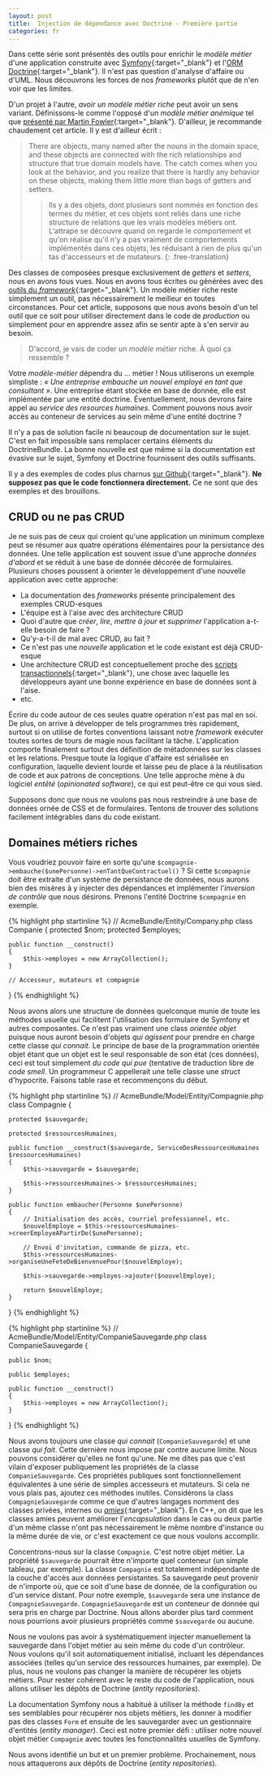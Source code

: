 ```yaml
---
layout: post
title:  Injection de dépendance avec Doctrine - Première partie
categories: fr
---
```


Dans cette série sont présentés des outils pour enrichir le *modèle métier* d'une application
construite avec [Symfony][symfony-home]{:target="_blank"} et l'[ORM Doctrine][doctrine-home]{:target="_blank"}.
Il n'est pas question d'analyse d'affaire ou d'UML.  Nous découvrons les forces de nos *frameworks* 
plutôt que de n'en voir que les limites.

D'un projet à l'autre, *avoir un modèle métier riche* peut avoir un sens variant.  Définissons-le
comme l'opposé d'un *modèle métier anémique* tel que [présenté par Martin Fowler][fowler-anemic]{:target="_blank"}.
D'ailleur, je recommande chaudement cet article.  Il y est d'ailleur écrit :

> There are objects, many named after the nouns in the domain space, and these objects are 
> connected with the rich relationships and structure that true domain models have. The catch 
> comes when you look at the behavior, and you realize that there is hardly any behavior on these 
> objects, making them little more than bags of getters and setters.
>
> > Ils y a des objets, dont plusieurs sont nommés en fonction des termes du métier, et ces objets 
> > sont reliés dans une riche structure de relations que les vrais modèles métiers ont.  L'attrape
> > se découvre quand on regarde le comportement et qu'on réalise qu'il n'y a pas vraiment de 
> > comportements implémentés dans ces objets, les réduisant à rien de plus qu'un tas d'accesseurs 
> > et de mutateurs.
> {: .free-translation}

Des classes de composées presque exclusivement de *getters* et *setters*, nous en avons tous vues.
Nous en avons tous écrites ou générées avec des 
[outils du *framework*][symfony-generateentity-fr]{:target="_blank"}.  Un modèle métier riche reste
simplement un outil, pas nécessairement le meilleur en toutes circonstances.  Pour cet article,
supposons que nous avons besoin d'un tel outil que ce soit pour utiliser directement dans le code de 
*production* ou simplement pour en apprendre assez afin se sentir apte à s'en servir au besoin.

> D'accord, je vais de coder un *modèle métier* riche.  À quoi ça ressemble ?

Votre *modèle-métier* dépendra du ... métier !  Nous utiliserons un exemple simpliste : 
*« Une entreprise embauche un nouvel employé en tant que consultant »*.  Une entreprise
étant stockée en base de donnée, elle est implémentée par une entité doctrine. Éventuellement, nous
devrons faire appel au *service des resources humaines*.  Comment pouvons nous avoir accès au 
conteneur de services au sein même d'une entité doctrine ?

Il n'y a pas de solution facile ni beaucoup de documentation sur le sujet.  C'est en fait impossible
sans remplacer certains éléments du DoctrineBundle.  La bonne nouvelle est que même si la 
documentation est évasive sur le sujet, Symfony et Doctrine fournissent des outils suffisants.

Il y a des exemples de codes plus charnus [sur Github][github-richmodel]{:target="_blank"}. 
**Ne supposez pas que le code fonctionnera directement.**  Ce ne sont que des exemples et des 
brouillons.

## CRUD ou ne pas CRUD

Je ne suis pas de ceux qui croient qu'une application un minimum complexe peut se résumer aux
quatre opérations élémentaires pour la persistance des données.  Une telle application est souvent
issue d'une approche *données d'abord* et se réduit à une base de donnée décorée de formulaires.
Plusieurs choses poussent à orienter le développement d'une nouvelle application avec cette approche:

- La documentation des *frameworks* présente principalement des exemples CRUD-esques
- L'équipe est à l'aise avec des architecture CRUD
- Quoi d'autre que *créer*, *lire*, *mettre à jour* et *supprimer* l'application a-t-elle besoin de faire ?
- Qu'y-a-t-il de mal avec CRUD, au fait ?
- Ce n'est pas une *nouvelle* application et le code existant est déjà CRUD-esque
- Une architecture CRUD est conceptuellement proche des 
[scripts transactionnels][fowler-transaction]{:target="_blank"}, une chose avec laquelle les 
développeurs ayant une bonne expérience en base de données sont à l'aise.
- etc.

Écrire du code autour de ces seules quatre opération n'est pas mal en soi.  De plus, on arrive
à développer de tels programmes très rapidement, surtout si on utilise de fortes conventions 
laissant notre *framework* exécuter toutes sortes de tours de magie nous facilitant la tâche.
L'application comporte finalement surtout des définition de métadonnées sur les classes et les
relations.  Presque toute la logique d'affaire est sérialisée en configuration, laquelle devient
lourde et laisse peu de place à la réutilisation de code et aux patrons de conceptions.  Une
telle approche mène à du logiciel *entêté* (*opinionated software*), ce qui est peut-être ce qui 
vous sied.

Supposons donc que nous ne voulons pas nous restreindre à une base de données ornée de CSS et de
formulaires.  Tentons de trouver des solutions facilement intégrables dans du code existant.

## Domaines métiers riches

Vous voudriez pouvoir faire en sorte qu'une `$compagnie->embauche($unePersonne)->enTantQueContractuel()` ?
Si cette `$compagnie` doit être extraite d'un système de persistance de données,  nous aurons bien
des misères à y injecter des dépendances et implémenter l'*inversion de contrôle* que nous désirons.
Prenons l'entité Doctrine `$compagnie` en exemple.


{% highlight php startinline %}
// AcmeBundle/Entity/Company.php
class Companie {
    protected $nom;
    protected $employes;
    
    public function __construct()
    {
        $this->employes = new ArrayCollection();
    }
    
    // Accesseur, mutateurs et compagnie
}
{% endhighlight %}

Nous avons alors une structure de données quelconque munie de toute les méthodes usuelle qui 
facilitent l'utilisation des formulaire de Symfony et autres composantes.  Ce n'est pas vraiment
une class *orientée objet* puisque nous auront besoin d'objets *qui agissent* pour prendre en charge
cette classe *qui connait*.  Le principe de base de la programmation orientée objet étant que un
objet est le seul responsable de son état (ces données), ceci est tout simplement *du code qui pue*
(tentative de traduction libre de *code smell*.  Un programmeur C appellerait une telle classe une
*struct* d'hypocrite.  Faisons table rase et recommençons du début.

{% highlight php startinline %}
// AcmeBundle/Model/Entity/Compagnie.php
class Compagnie {

    protected $sauvegarde;
    
    protected $ressourcesHumaines;
    
    public function __construct($sauvegarde, ServiceDesRessourcesHumaines $ressourcesHumaines)
    {
        $this->sauvegarde = $sauvegarde;
        
        $this->ressourcesHumaines-> $ressourcesHumaines;
    }
    
    public function embaucher(Personne $unePersonne)
    {
        // Initialisation des accès, courriel professionnel, etc.
        $nouvelEmploye = $this->ressourcesHumaines->creerEmployeAPartirDe($unePersonne);
        
        // Envoi d'invitation, commande de pizza, etc.
        $this->ressourcesHumaines->organiseUneFeteDeBienvenuePour($nouvelEmploye);
        
        $this->sauvegarde->employes->ajouter($nouvelEmploye);
        
        return $nouvelEmploye;
    }
}
{% endhighlight %}

{% highlight php startinline %}
// AcmeBundle/Model/Entity/CompanieSauvegarde.php
class CompanieSauvegarde {

    public $nom;
    
    public $employes;
    
    public function __construct()
    {
        $this->employes = new ArrayCollection();
    }
}
{% endhighlight %}

Nous avons toujours une classe *qui connait* (`CompanieSauvegarde`) et une classe *qui fait*. Cette
dernière nous impose par contre aucune limite.  Nous pouvons considérer qu'elles ne font qu'une.
Ne me dites pas que c'est vilain d'exposer publiquement les propriétés de la classe 
`CompanieSauvegarde`.  Ces propriétés publiques sont fonctionnellement équivalentes à une série de
simples accesseurs et mutateurs.  Si cela ne vous plais pas, ajoutez ces méthodes inutiles. 
Considérons la class `CompagnieSauvegarde` comme ce que d'autres langages nomment des classes 
privées, internes ou [*amies*][wiki-friendclass]{:target="_blank"}.  En C++, on dit que les classes
amies peuvent améliorer l'*encapsulation* dans le cas ou deux partie d'un même classe n'ont pas
nécessairement le même nombre d'instance ou la même durée de vie, or c'est exactement ce que nous
voulons accomplir.

Concentrons-nous sur la classe `Compagnie`.  C'est notre objet métier.  La propriété `$sauvegarde`
pourrait être n'importe quel conteneur (un simple tableau, par exemple).  La classe `Compagnie` est
totalement indépendante de la couche d'accès aux données persistantes.  Sa sauvegarde peut provenir
de n'importe où, que ce soit d'une base de donnée, de la configuration ou d'un service distant.
Pour notre exemple, `$sauvegarde` sera une instance de `CompagnieSauvegarde`.  `CompagnieSauvegarde`
est un conteneur de donnée qui sera pris en charge par Doctrine.  Nous allons aborder plus tard
comment nous pourrions avoir plusieurs propriétés comme `$sauvegarde` ou aucune.

Nous ne voulons pas avoir à systématiquement injecter manuellement la sauvegarde dans l'objet métier
au sein même du code d'un contrôleur.  Nous voulons qu'il soit automatiquement initialisé, incluant
les dépendances associées (telles qu'un service des ressources humaines, par exemple).  De plus,
nous ne voulons pas changer la manière de récupérer les objets métiers.  Pour rester cohérent avec
le reste du code de l'application, nous allons utiliser les dépôts de Doctrine (*entity repositories*).

La documentation Symfony nous a habitué à utiliser la méthode `findBy` et ses semblables pour 
récupérer nos objets métiers, les donner à modifier pas des classes `Form` et ensuite de les
sauvegarder avec un gestionnaire d'entités (*entity manager*).  Ceci est notre premier défi :
utiliser notre nouvel objet métier `Compagnie` avec toutes les fonctionnalités usuelles de Symfony.

Nous avons identifié un but et un premier problème.  Prochainement, nous nous attaquerons aux dépôts
de Doctrine (*entity repositories*). 

[github-richmodel]: https://github.com/abstrus/AbstrusRichModelBundle "AbstrusRichModelBundle on Github"

[doctrine-home]: http://www.doctrine-project.org/ "Doctrine Project Homepage"
[doctrine-doc]: https://doctrine-orm.readthedocs.org/en/latest/ "Doctrine Documentation"

[symfony-home]: http://symfony.com/ "Symfony Project Homepage"
[symfony-doc]: http://symfony.com/doc/current/index.html "Symfony Documentation"
[symfony-generateentity-fr]: http://symfony.com/fr/doc/current/bundles/SensioGeneratorBundle/commands/generate_doctrine_entity.html

[wiki-solid]: http://en.wikipedia.org/wiki/SOLID "SOLID Principles - Wikipedia"
[wiki-crud]: http://en.wikipedia.org/wiki/Create,_read,_update_and_delete "CRUD - Wikipedia"
[wiki-friendclass]: http://en.wikipedia.org/wiki/Friend_class "Friend class - Wikipedia"

[willdurand-solid]: http://williamdurand.fr/2013/07/30/from-stupid-to-solid-code/ "William Durand about SOLID principles"

[amazon-cleancode]: http://www.amazon.ca/Clean-Code-Handbook-Software-Craftsmanship/dp/0132350882 "Clean Code - Amazon"

[fowler-anemic]: http://www.martinfowler.com/bliki/AnemicDomainModel.html "Martin Fowler about Anemic Domain Model"
[fowler-transaction]: http://martinfowler.com/eaaCatalog/transactionScript.html "Martin Fowler about Transaction Scripts"

[eberlei-framework]: http://whitewashing.de/2013/09/04/decoupling_from_symfony_security_and_fosuserbundle.html "Decoupling from Symfony Security and FOSUserBundle - Whitewashing Blog"